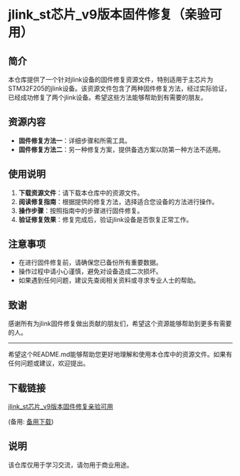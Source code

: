 # jlink_st芯片_v9版本固件修复（亲验可用）

## 简介
本仓库提供了一个针对jlink设备的固件修复资源文件，特别适用于主芯片为STM32F205的jlink设备。该资源文件包含了两种固件修复方法，经过实际验证，已经成功修复了两个jlink设备。希望这些方法能够帮助到有需要的朋友。

## 资源内容
- **固件修复方法一**：详细步骤和所需工具。
- **固件修复方法二**：另一种修复方案，提供备选方案以防第一种方法不适用。

## 使用说明
1. **下载资源文件**：请下载本仓库中的资源文件。
2. **阅读修复指南**：根据提供的修复方法，选择适合您设备的方法进行操作。
3. **操作步骤**：按照指南中的步骤进行固件修复。
4. **验证修复效果**：修复完成后，验证jlink设备是否恢复正常工作。

## 注意事项
- 在进行固件修复前，请确保您已备份所有重要数据。
- 操作过程中请小心谨慎，避免对设备造成二次损坏。
- 如果遇到任何问题，建议先查阅相关资料或寻求专业人士的帮助。

## 致谢
感谢所有为jlink固件修复做出贡献的朋友们，希望这个资源能够帮助到更多有需要的人。

---

希望这个README.md能够帮助您更好地理解和使用本仓库中的资源文件。如果有任何问题或建议，欢迎提出。

## 下载链接
[jlink_st芯片_v9版本固件修复亲验可用](https://pan.quark.cn/s/1a6f73c600d3) 

(备用: [备用下载](https://pan.baidu.com/s/1_CQv35nMfWcdy5W9S2Kgzw?pwd=1234))

## 说明

该仓库仅用于学习交流，请勿用于商业用途。
